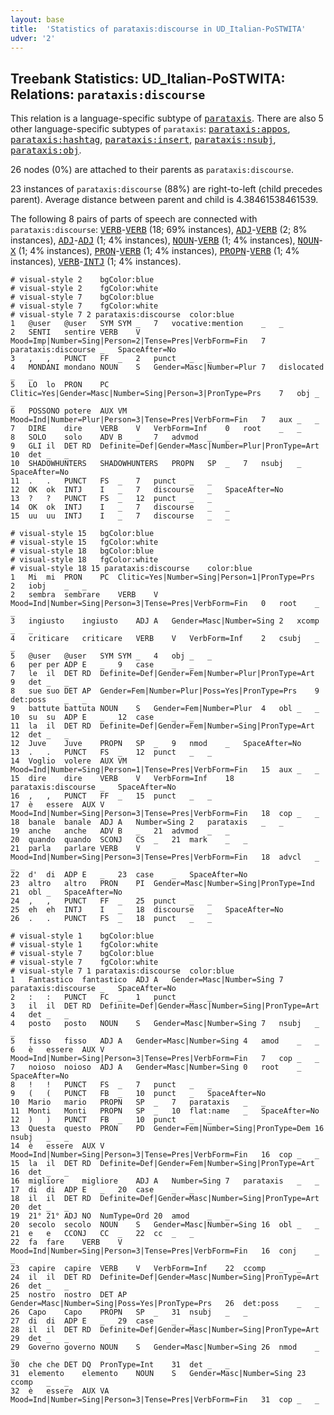 ```yaml
---
layout: base
title:  'Statistics of parataxis:discourse in UD_Italian-PoSTWITA'
udver: '2'
---
```


## Treebank Statistics: UD_Italian-PoSTWITA: Relations: `parataxis:discourse`

This relation is a language-specific subtype of <tt><a href="it_postwita-dep-parataxis.html">parataxis</a></tt>.
There are also 5 other language-specific subtypes of `parataxis`: <tt><a href="it_postwita-dep-parataxis-appos.html">parataxis:appos</a></tt>, <tt><a href="it_postwita-dep-parataxis-hashtag.html">parataxis:hashtag</a></tt>, <tt><a href="it_postwita-dep-parataxis-insert.html">parataxis:insert</a></tt>, <tt><a href="it_postwita-dep-parataxis-nsubj.html">parataxis:nsubj</a></tt>, <tt><a href="it_postwita-dep-parataxis-obj.html">parataxis:obj</a></tt>.

26 nodes (0%) are attached to their parents as `parataxis:discourse`.

23 instances of `parataxis:discourse` (88%) are right-to-left (child precedes parent).
Average distance between parent and child is 4.38461538461539.

The following 8 pairs of parts of speech are connected with `parataxis:discourse`: <tt><a href="it_postwita-pos-VERB.html">VERB</a></tt>-<tt><a href="it_postwita-pos-VERB.html">VERB</a></tt> (18; 69% instances), <tt><a href="it_postwita-pos-ADJ.html">ADJ</a></tt>-<tt><a href="it_postwita-pos-VERB.html">VERB</a></tt> (2; 8% instances), <tt><a href="it_postwita-pos-ADJ.html">ADJ</a></tt>-<tt><a href="it_postwita-pos-ADJ.html">ADJ</a></tt> (1; 4% instances), <tt><a href="it_postwita-pos-NOUN.html">NOUN</a></tt>-<tt><a href="it_postwita-pos-VERB.html">VERB</a></tt> (1; 4% instances), <tt><a href="it_postwita-pos-NOUN.html">NOUN</a></tt>-<tt><a href="it_postwita-pos-X.html">X</a></tt> (1; 4% instances), <tt><a href="it_postwita-pos-PRON.html">PRON</a></tt>-<tt><a href="it_postwita-pos-VERB.html">VERB</a></tt> (1; 4% instances), <tt><a href="it_postwita-pos-PROPN.html">PROPN</a></tt>-<tt><a href="it_postwita-pos-VERB.html">VERB</a></tt> (1; 4% instances), <tt><a href="it_postwita-pos-VERB.html">VERB</a></tt>-<tt><a href="it_postwita-pos-INTJ.html">INTJ</a></tt> (1; 4% instances).


~~~ conllu
# visual-style 2	bgColor:blue
# visual-style 2	fgColor:white
# visual-style 7	bgColor:blue
# visual-style 7	fgColor:white
# visual-style 7 2 parataxis:discourse	color:blue
1	@user	@user	SYM	SYM	_	7	vocative:mention	_	_
2	SENTI	sentire	VERB	V	Mood=Imp|Number=Sing|Person=2|Tense=Pres|VerbForm=Fin	7	parataxis:discourse	_	SpaceAfter=No
3	,	,	PUNCT	FF	_	2	punct	_	_
4	MONDANI	mondano	NOUN	S	Gender=Masc|Number=Plur	7	dislocated	_	_
5	LO	lo	PRON	PC	Clitic=Yes|Gender=Masc|Number=Sing|Person=3|PronType=Prs	7	obj	_	_
6	POSSONO	potere	AUX	VM	Mood=Ind|Number=Plur|Person=3|Tense=Pres|VerbForm=Fin	7	aux	_	_
7	DIRE	dire	VERB	V	VerbForm=Inf	0	root	_	_
8	SOLO	solo	ADV	B	_	7	advmod	_	_
9	GLI	il	DET	RD	Definite=Def|Gender=Masc|Number=Plur|PronType=Art	10	det	_	_
10	SHADOWHUNTERS	SHADOWHUNTERS	PROPN	SP	_	7	nsubj	_	SpaceAfter=No
11	.	.	PUNCT	FS	_	7	punct	_	_
12	OK	ok	INTJ	I	_	7	discourse	_	SpaceAfter=No
13	?	?	PUNCT	FS	_	12	punct	_	_
14	OK	ok	INTJ	I	_	7	discourse	_	_
15	uu	uu	INTJ	I	_	7	discourse	_	_

~~~


~~~ conllu
# visual-style 15	bgColor:blue
# visual-style 15	fgColor:white
# visual-style 18	bgColor:blue
# visual-style 18	fgColor:white
# visual-style 18 15 parataxis:discourse	color:blue
1	Mi	mi	PRON	PC	Clitic=Yes|Number=Sing|Person=1|PronType=Prs	2	iobj	_	_
2	sembra	sembrare	VERB	V	Mood=Ind|Number=Sing|Person=3|Tense=Pres|VerbForm=Fin	0	root	_	_
3	ingiusto	ingiusto	ADJ	A	Gender=Masc|Number=Sing	2	xcomp	_	_
4	criticare	criticare	VERB	V	VerbForm=Inf	2	csubj	_	_
5	@user	@user	SYM	SYM	_	4	obj	_	_
6	per	per	ADP	E	_	9	case	_	_
7	le	il	DET	RD	Definite=Def|Gender=Fem|Number=Plur|PronType=Art	9	det	_	_
8	sue	suo	DET	AP	Gender=Fem|Number=Plur|Poss=Yes|PronType=Prs	9	det:poss	_	_
9	battute	battuta	NOUN	S	Gender=Fem|Number=Plur	4	obl	_	_
10	su	su	ADP	E	_	12	case	_	_
11	la	il	DET	RD	Definite=Def|Gender=Fem|Number=Sing|PronType=Art	12	det	_	_
12	Juve	Juve	PROPN	SP	_	9	nmod	_	SpaceAfter=No
13	.	.	PUNCT	FS	_	12	punct	_	_
14	Voglio	volere	AUX	VM	Mood=Ind|Number=Sing|Person=1|Tense=Pres|VerbForm=Fin	15	aux	_	_
15	dire	dire	VERB	V	VerbForm=Inf	18	parataxis:discourse	_	SpaceAfter=No
16	,	,	PUNCT	FF	_	15	punct	_	_
17	è	essere	AUX	V	Mood=Ind|Number=Sing|Person=3|Tense=Pres|VerbForm=Fin	18	cop	_	_
18	banale	banale	ADJ	A	Number=Sing	2	parataxis	_	_
19	anche	anche	ADV	B	_	21	advmod	_	_
20	quando	quando	SCONJ	CS	_	21	mark	_	_
21	parla	parlare	VERB	V	Mood=Ind|Number=Sing|Person=3|Tense=Pres|VerbForm=Fin	18	advcl	_	_
22	d'	di	ADP	E	_	23	case	_	SpaceAfter=No
23	altro	altro	PRON	PI	Gender=Masc|Number=Sing|PronType=Ind	21	obl	_	SpaceAfter=No
24	,	,	PUNCT	FF	_	25	punct	_	_
25	eh	eh	INTJ	I	_	18	discourse	_	SpaceAfter=No
26	.	.	PUNCT	FS	_	18	punct	_	_

~~~


~~~ conllu
# visual-style 1	bgColor:blue
# visual-style 1	fgColor:white
# visual-style 7	bgColor:blue
# visual-style 7	fgColor:white
# visual-style 7 1 parataxis:discourse	color:blue
1	Fantastico	fantastico	ADJ	A	Gender=Masc|Number=Sing	7	parataxis:discourse	_	SpaceAfter=No
2	:	:	PUNCT	FC	_	1	punct	_	_
3	il	il	DET	RD	Definite=Def|Gender=Masc|Number=Sing|PronType=Art	4	det	_	_
4	posto	posto	NOUN	S	Gender=Masc|Number=Sing	7	nsubj	_	_
5	fisso	fisso	ADJ	A	Gender=Masc|Number=Sing	4	amod	_	_
6	è	essere	AUX	V	Mood=Ind|Number=Sing|Person=3|Tense=Pres|VerbForm=Fin	7	cop	_	_
7	noioso	noioso	ADJ	A	Gender=Masc|Number=Sing	0	root	_	SpaceAfter=No
8	!	!	PUNCT	FS	_	7	punct	_	_
9	(	(	PUNCT	FB	_	10	punct	_	SpaceAfter=No
10	Mario	mario	PROPN	SP	_	7	parataxis	_	_
11	Monti	Monti	PROPN	SP	_	10	flat:name	_	SpaceAfter=No
12	)	)	PUNCT	FB	_	10	punct	_	_
13	Questa	questo	PRON	PD	Gender=Fem|Number=Sing|PronType=Dem	16	nsubj	_	_
14	è	essere	AUX	V	Mood=Ind|Number=Sing|Person=3|Tense=Pres|VerbForm=Fin	16	cop	_	_
15	la	il	DET	RD	Definite=Def|Gender=Fem|Number=Sing|PronType=Art	16	det	_	_
16	migliore	migliore	ADJ	A	Number=Sing	7	parataxis	_	_
17	di	di	ADP	E	_	20	case	_	_
18	il	il	DET	RD	Definite=Def|Gender=Masc|Number=Sing|PronType=Art	20	det	_	_
19	21°	21°	ADJ	NO	NumType=Ord	20	amod	_	_
20	secolo	secolo	NOUN	S	Gender=Masc|Number=Sing	16	obl	_	_
21	e	e	CCONJ	CC	_	22	cc	_	_
22	fa	fare	VERB	V	Mood=Ind|Number=Sing|Person=3|Tense=Pres|VerbForm=Fin	16	conj	_	_
23	capire	capire	VERB	V	VerbForm=Inf	22	ccomp	_	_
24	il	il	DET	RD	Definite=Def|Gender=Masc|Number=Sing|PronType=Art	26	det	_	_
25	nostro	nostro	DET	AP	Gender=Masc|Number=Sing|Poss=Yes|PronType=Prs	26	det:poss	_	_
26	Capo	Capo	PROPN	SP	_	31	nsubj	_	_
27	di	di	ADP	E	_	29	case	_	_
28	il	il	DET	RD	Definite=Def|Gender=Masc|Number=Sing|PronType=Art	29	det	_	_
29	Governo	governo	NOUN	S	Gender=Masc|Number=Sing	26	nmod	_	_
30	che	che	DET	DQ	PronType=Int	31	det	_	_
31	elemento	elemento	NOUN	S	Gender=Masc|Number=Sing	23	ccomp	_	_
32	è	essere	AUX	VA	Mood=Ind|Number=Sing|Person=3|Tense=Pres|VerbForm=Fin	31	cop	_	_

~~~



